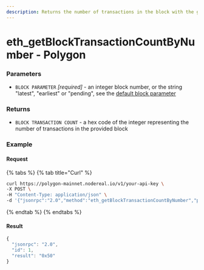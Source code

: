 ```yaml
---
description: Returns the number of transactions in the block with the given block number.
---
```


# eth\_getBlockTransactionCountByNumber - Polygon

### Parameters

* `BLOCK PARAMETER` _\[required]_ - an integer block number, or the string "latest", "earliest" or "pending", see the [default block parameter](https://github.com/ethereum/wiki/wiki/JSON-RPC#the-default-block-parameter)

### Returns

* `BLOCK TRANSACTION COUNT` - a hex code of the integer representing the number of transactions in the provided block

### Example

#### Request

{% tabs %}
{% tab title="Curl" %}
```bash
curl https://polygon-mainnet.nodereal.io/v1/your-api-key \
-X POST \
-H "Content-Type: application/json" \
-d '{"jsonrpc":"2.0","method":"eth_getBlockTransactionCountByNumber","params":["latest"],"id":0}'
```
{% endtab %}
{% endtabs %}

#### Result

```javascript
{
  "jsonrpc": "2.0",
  "id": 1,
  "result": "0x50"
}
```
